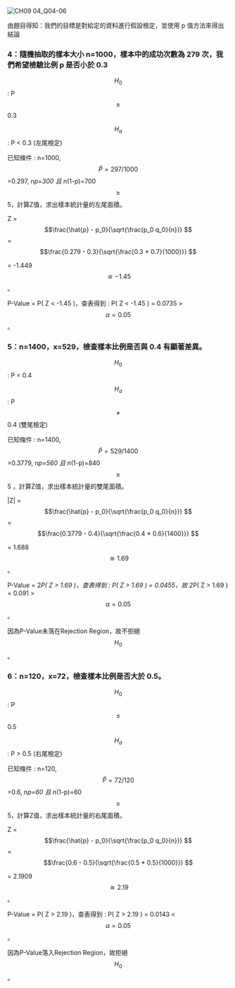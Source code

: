 
![CH09 04_Q04-06](https://github.com/user-attachments/assets/5a36269f-6e80-4add-8485-a60c65590010)

由題目得知：我們的目標是對給定的資料進行假設檢定，並使用 p 值方法來得出結論

### 4：隨機抽取的樣本大小 n=1000，樣本中的成功次數為 279 次，我們希望檢驗比例 p 是否小於 0.3 

$$H_0$$ : P $$\ge $$ 0.3 

$$H_a$$ : P < 0.3 (左尾檢定) 

已知條件 : n=1000, $$\hat{P} =297/1000 $$=0.297, n*p=300 且 n*(1-p)=700 $$\ge $$ 5，計算Z值，求出樣本統計量的左尾面積。  

Z = $$\frac{\hat{p} - p_0}{\sqrt{\frac{p_0 q_0}{n}}} $$ = $$\frac{0.279 - 0.3}{\sqrt{\frac{0.3 * 0.7}{1000}}} $$ 

= -1.449 $$\cong -1.45 $$。     

P-Value = P( Z < -1.45 )，查表得到 : P( Z < -1.45 ) = 0.0735 > $$\alpha=0.05 $$。

### 5：n=1400，x=529，檢查樣本比例是否與 0.4 有顯著差異。

$$H_0$$ : P = 0.4

$$H_a$$ : P $$\ne $$ 0.4 (雙尾檢定)

已知條件 : n=1400, $$\hat{P} =529/1400 $$=0.3779, n*p=560 且 n*(1-p)=840 $$\ge $$ 5 ，計算Z值，求出樣本統計量的雙尾面積。  

|Z| = $$\frac{\hat{p} - p_0}{\sqrt{\frac{p_0 q_0}{n}}} $$ = $$\frac{0.3779 - 0.4}{\sqrt{\frac{0.4 * 0.6}{1400}}} $$ 

= 1.688 $$\cong 1.69 $$。     

P-Value = 2*P( Z > 1.69 )，查表得到 : P( Z > 1.69 ) = 0.0455，故 2*P( Z > 1.69 ) = 0.091 > $$\alpha=0.05 $$。

因為P-Value未落在Rejection Region，故不拒絕 $$H_{0} $$ 。   

### 6：n=120，x=72，檢查樣本比例是否大於 0.5。

$$H_0$$ : P $$\le $$ 0.5 
 
$$H_a$$ : P > 0.5 (右尾檢定)  
 
已知條件 : n=120, $$\hat{P} =72/120 $$=0.6, n*p=60 且 n*(1-p)=60 $$\ge $$ 5，計算Z值，求出樣本統計量的右尾面積。  

Z = $$\frac{\hat{p} - p_0}{\sqrt{\frac{p_0 q_0}{n}}} $$ = $$\frac{0.6 - 0.5}{\sqrt{\frac{0.5 * 0.5}{1000}}} $$ 

= 2.1909 $$\cong 2.19 $$。     

P-Value = P( Z > 2.19 )，查表得到 : P( Z > 2.19 ) = 0.0143 < $$\alpha=0.05 $$。

因為P-Value落入Rejection Region，故拒絕 $$H_{0} $$ 。   
